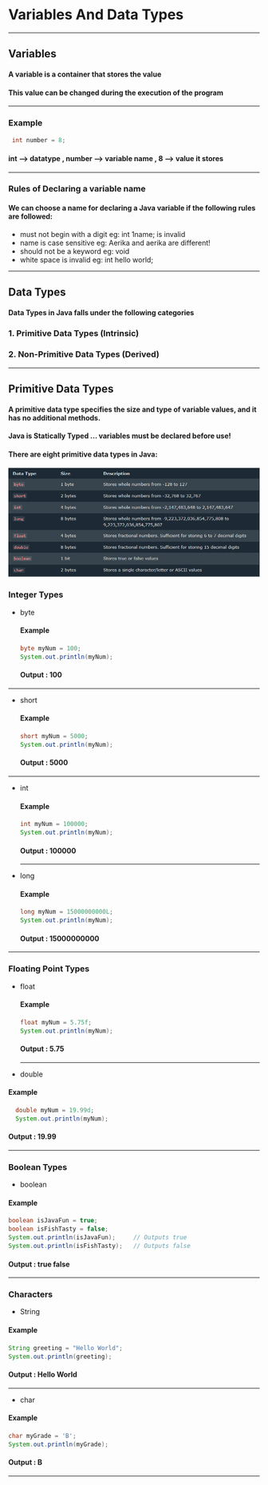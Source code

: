 # Variables And Data Types
---
## Variables 

#### A variable is a container that stores the value
#### This value can be changed during the execution of the program
---
### Example
```java
 int number = 8;
```
#### int --> datatype  ,  number --> variable name  ,  8 --> value it stores
---
### Rules of Declaring a variable name
#### We can choose a name for declaring a Java variable if the following rules are followed:
- must not begin with a digit
  eg: int 1name; is invalid
- name is case sensitive
  eg: Aerika and aerika are different!
- should not be a keyword
  eg: void
- white space is invalid
  eg: int hello world;
---
## Data Types
#### Data Types in Java falls under the following categories
### 1. Primitive Data Types (Intrinsic)
### 2. Non-Primitive Data Types (Derived) 
---
## Primitive Data Types
#### A primitive data type specifies the size and type of variable values, and it has no additional methods.
#### Java is Statically Typed ... variables must be declared before use!
#### There are eight primitive data types in Java:

![alt text](datatype.PNG)

### Integer Types

- byte
  #### Example
  ```java
  byte myNum = 100;
  System.out.println(myNum);
  ```
  #### Output : 100
---
- short
  #### Example
  ```java
  short myNum = 5000;
  System.out.println(myNum);
  ```
  #### Output : 5000
 ---
- int
  #### Example
  ```java
  int myNum = 100000;
  System.out.println(myNum);
  ```
  #### Output : 100000
  ---
- long
  #### Example
  ```java
  long myNum = 15000000000L;
  System.out.println(myNum);
  ```
  #### Output : 15000000000
---
### Floating Point Types
- float
  #### Example
  ```java
  float myNum = 5.75f;
  System.out.println(myNum);
  ```
  #### Output : 5.75
  ---
- double
#### Example
```java
  double myNum = 19.99d;
  System.out.println(myNum);
```
#### Output : 19.99
---
### Boolean Types
- boolean
#### Example
```java
boolean isJavaFun = true;
boolean isFishTasty = false;
System.out.println(isJavaFun);     // Outputs true
System.out.println(isFishTasty);   // Outputs false
```
#### Output : true      false
---  
### Characters
- String
#### Example
```java
String greeting = "Hello World";
System.out.println(greeting);
```
#### Output : Hello World
---
- char
#### Example
```java
char myGrade = 'B';
System.out.println(myGrade);
```
#### Output : B 
---
